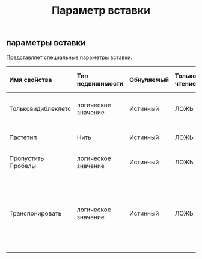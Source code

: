 ﻿---
title: Параметр вставки
second_title: Aspose.Cells Cloud Documen
type: docs
url: /ru/specification/model/pasteoptions/
description: "Aspose.Cells Спецификация облачной модели: PasteOptions. Легко обрабатывайте Excel и другие документы электронных таблиц с помощью таких функций, как открытие, создание, редактирование, разделение, слияние, сравнение и преобразование."
weight: 50
---
## **параметры вставки**

 Представляет специальные параметры вставки.

| Имя свойства| Тип недвижимости| Обнуляемый| Только чтение| Значение по умолчанию| Описание|
|:- |:- |:- |:- |:- |:- |
| Тольковидиблеклетс| логическое значение| Истинный| ЛОЖЬ|| True означает копирование только видимых ячеек.|
| Пастетип| Нить| Истинный| ЛОЖЬ|| Паста специального типа.|
| Пропустить Пробелы| логическое значение| Истинный| ЛОЖЬ|| Указывает, пропускает ли пустые ячейки.|
| Транспонировать| логическое значение| Истинный| ЛОЖЬ|| Значение true, чтобы транспонировать строки и столбцы при вставке диапазона. Значение по умолчанию неверно.|

